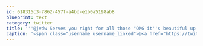 ```yaml
---
id: 618315c3-7862-457f-a4bd-e1b0a5198ab8
blueprint: text
category: twitter
title: '''@jvdw Serves you right for all those "OMG it''s beautiful up here" instagram posts during working hours :)'
caption: '<span class="username username_linked">@<a href="https://twitter.com/jvdw" title="John van der Woude">jvdw</a></span> Serves you right for all those "OMG it''s beautiful up here" instagram posts during working hours :)'
---
```

